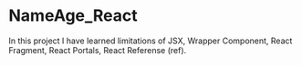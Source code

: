 # NameAge_React
In this project I have learned limitations of JSX, Wrapper Component, React Fragment, React Portals, React Referense (ref).
